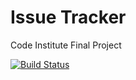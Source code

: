 # Issue Tracker

Code Institute Final Project

[![Build Status](https://travis-ci.org/darrenmessenger/issuetracker.svg?branch=main)](https://travis-ci.org/darrenmessenger/issuetracker)
